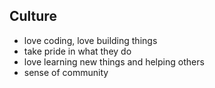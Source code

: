 ## Culture

* love coding, love building things
* take pride in what they do
* love learning new things and helping others
* sense of community
